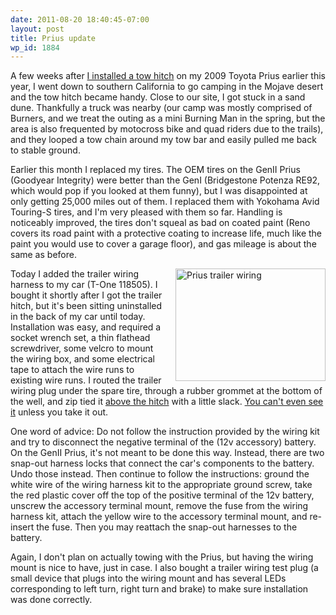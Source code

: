 ```yaml
---
date: 2011-08-20 18:40:45-07:00
layout: post
title: Prius update
wp_id: 1884
---
```

A few weeks after [I installed a tow hitch](http://www.finnie.org/2011/04/30/trailer-hitch-on-a-toyota-prius-2nd-generation/) on my 2009 Toyota Prius earlier this year, I went down to southern California to go camping in the Mojave desert and the tow hitch became handy. Close to our site, I got stuck in a sand dune. Thankfully a truck was nearby (our camp was mostly comprised of Burners, and we treat the outing as a mini Burning Man in the spring, but the area is also frequented by motocross bike and quad riders due to the trails), and they looped a tow chain around my tow bar and easily pulled me back to stable ground.

Earlier this month I replaced my tires. The OEM tires on the GenII Prius (Goodyear Integrity) were better than the GenI (Bridgestone Potenza RE92, which would pop if you looked at them funny), but I was disappointed at only getting 25,000 miles out of them. I replaced them with Yokohama Avid Touring-S tires, and I'm very pleased with them so far. Handling is noticeably improved, the tires don't squeal as bad on coated paint (Reno covers its road paint with a protective coating to increase life, much like the paint you would use to cover a garage floor), and gas mileage is about the same as before.

<span style="float: right; margin-left: 1em;"><a href="http://www.flickr.com/photos/fo0bar/6071897158/" title="Prius trailer wiring by Ryan Finnie, on Flickr"><img src="http://farm7.static.flickr.com/6185/6071897158_3c9d301b3f_m.jpg" width="240" height="180" alt="Prius trailer wiring" /></a></span>Today I added the trailer wiring harness to my car (T-One 118505). I bought it shortly after I got the trailer hitch, but it's been sitting uninstalled in the back of my car until today. Installation was easy, and required a socket wrench set, a thin flathead screwdriver, some velcro to mount the wiring box, and some electrical tape to attach the wire runs to existing wire runs. I routed the trailer wiring plug under the spare tire, through a rubber grommet at the bottom of the well, and zip tied it [above the hitch](http://www.flickr.com/photos/fo0bar/6071352785/) with a little slack.  [You can't even see it](http://www.flickr.com/photos/fo0bar/6071896788/) unless you take it out.

One word of advice: Do not follow the instruction provided by the wiring kit and try to disconnect the negative terminal of the (12v accessory) battery. On the GenII Prius, it's not meant to be done this way. Instead, there are two snap-out harness locks that connect the car's components to the battery. Undo those instead. Then continue to follow the instructions: ground the white wire of the wiring harness kit to the appropriate ground screw, take the red plastic cover off the top of the positive terminal of the 12v battery, unscrew the accessory terminal mount, remove the fuse from the wiring harness kit, attach the yellow wire to the accessory terminal mount, and re-insert the fuse. Then you may reattach the snap-out harnesses to the battery.

Again, I don't plan on actually towing with the Prius, but having the wiring mount is nice to have, just in case. I also bought a trailer wiring test plug (a small device that plugs into the wiring mount and has several LEDs corresponding to left turn, right turn and brake) to make sure installation was done correctly.
